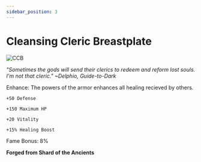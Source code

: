 ```yaml
---
sidebar_position: 3
---
```


# Cleansing Cleric Breastplate

![CCB](https://vwiki.valorserver.com/api/item/picture/cleansing%20cleric%20breastplate)

<i>"Sometimes the gods will send their clerics to redeem and reform lost souls. I'm not that cleric." ~Delphio, Guide-to-Dark</i>

Enhance: The powers of the armor enhances all healing recieved by others.

    +50 Defense
    
    +150 Maximum HP
    
    +20 Vitality
    
    +15% Healing Boost
    
Fame Bonus: 8%

**Forged from Shard of the Ancients**